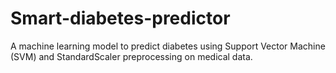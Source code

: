 # Smart-diabetes-predictor
A machine learning model to predict diabetes using Support Vector Machine (SVM) and StandardScaler preprocessing on medical data.
